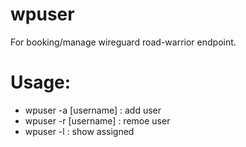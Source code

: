 # wpuser
For booking/manage wireguard road-warrior endpoint.

# Usage:

  - wpuser -a [username]  : add user 
  - wpuser -r [username]  : remoe user
  - wpuser -l             : show assigned


     

